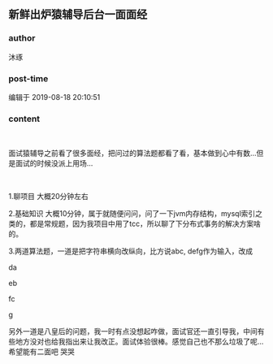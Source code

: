 ## 新鲜出炉猿辅导后台一面面经
### author 
沐琢
### post-time 

编辑于  2019-08-18 20:10:51
### content 
<div class="post-topic-des nc-post-content">
 <p>
  <br/>
 </p>
 <p>
  面试猿辅导之前看了很多面经，把问过的算法题都看了看，基本做到心中有数…但是面试的时候没派上用场…
 </p>
 <p>
  <br/>
 </p>
 <p>
  1.聊项目 大概20分钟左右
 </p>
 <p>
  2.基础知识 大概10分钟，属于就随便问问，问了一下jvm内存结构，mysql索引之类的，都是常规题，因为我项目中用了tcc，所以聊了下分布式事务的解决方案啥的。
 </p>
 <p>
  3.两道算法题，一道是把字符串横向改纵向，比方说abc, defg作为输入，改成
 </p>
 <p>
  da
 </p>
 <p>
  eb
 </p>
 <p>
  fc
 </p>
 <p>
  g
 </p>
 <p>
  另外一道是八皇后的问题，我一时有点没想起咋做，面试官还一直引导我，中间有些地方没对也给我指出来让我改正。面试体验很棒。感觉自己也不那么垃圾了呢…希望能有二面吧 哭哭
 </p>
</div>
